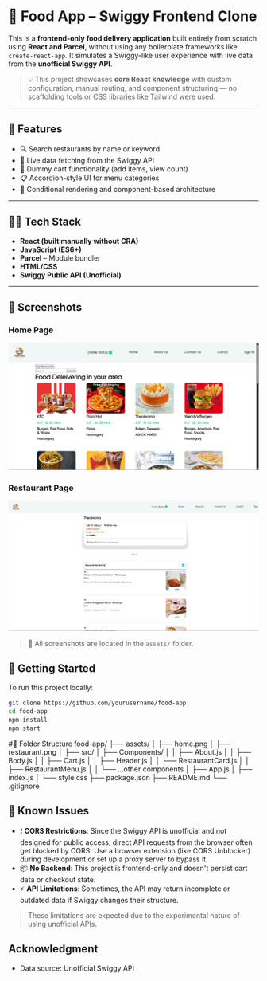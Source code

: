 # 🍔 Food App – Swiggy Frontend Clone

This is a **frontend-only food delivery application** built entirely from scratch using **React and Parcel**, without using any boilerplate frameworks like `create-react-app`. It simulates a Swiggy-like user experience with live data from the **unofficial Swiggy API**.

> 💡 This project showcases **core React knowledge** with custom configuration, manual routing, and component structuring — no scaffolding tools or CSS libraries like Tailwind were used.

---

## 🚀 Features

- 🔍 Search restaurants by name or keyword
- 📡 Live data fetching from the Swiggy API
- 🛒 Dummy cart functionality (add items, view count)
- 📋 Accordion-style UI for menu categories
- 🔄 Conditional rendering and component-based architecture

---

## 🧑‍💻 Tech Stack

- **React (built manually without CRA)**
- **JavaScript (ES6+)**
- **Parcel** – Module bundler
- **HTML/CSS**
- **Swiggy Public API (Unofficial)**

---



## 📸 Screenshots

###  Home Page
![Home Page](./assets/home.png)

### Restaurant Page
![Restaurant Page](./assets/restaurant.png)


> 📁 All screenshots are located in the `assets/` folder.



## 🧪 Getting Started

To run this project locally:

```bash
git clone https://github.com/yourusername/food-app
cd food-app
npm install
npm start
```

#📂 Folder Structure
food-app/
├── assets/
│   ├── home.png
│   ├── restaurant.png
│
├── src/
│   ├── Components/
│   │   ├── About.js
│   │   ├── Body.js
│   │   ├── Cart.js
│   │   ├── Header.js
│   │   ├── RestaurantCard.js
│   │   ├── RestaurantMenu.js
│   │   └── ...other components
│   ├── App.js
│   ├── index.js
│   └── style.css
├── package.json
├── README.md
└── .gitignore

## 🐞 Known Issues

- ❗ **CORS Restrictions**: Since the Swiggy API is unofficial and not designed for public access, direct API requests from the browser often get blocked by CORS. Use a browser extension (like CORS Unblocker) during development or set up a proxy server to bypass it.
- 📦 **No Backend**: This project is frontend-only and doesn't persist cart data or checkout state.
- ⚡ **API Limitations**: Sometimes, the API may return incomplete or outdated data if Swiggy changes their structure.

> These limitations are expected due to the experimental nature of using unofficial APIs.

## Acknowledgment
- Data source: Unofficial Swiggy API